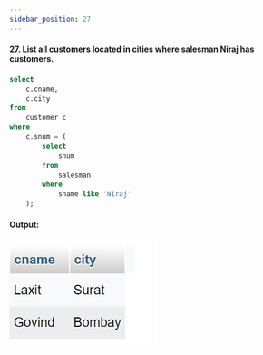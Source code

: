 ```yaml
---
sidebar_position: 27
---
```


#### 27. List all customers located in cities where salesman Niraj has customers.

```sql
select
    c.cname,
    c.city
from
    customer c
where
    c.snum = (
        select
            snum
        from
            salesman
        where
            sname like 'Niraj'
    );
```

#### Output:

![d](outputs\27.jpg)
